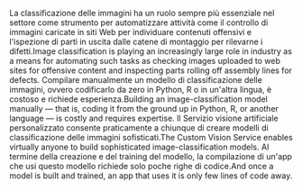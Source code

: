 <span data-ttu-id="7dc06-101">La classificazione delle immagini ha un ruolo sempre più essenziale nel settore come strumento per automatizzare attività come il controllo di immagini caricate in siti Web per individuare contenuti offensivi e l'ispezione di parti in uscita dalle catene di montaggio per rilevarne i difetti.</span><span class="sxs-lookup"><span data-stu-id="7dc06-101">Image classification is playing an increasingly large role in industry as a means for automating such tasks as checking images uploaded to web sites for offensive content and inspecting parts rolling off assembly lines for defects.</span></span> <span data-ttu-id="7dc06-102">Compilare manualmente un modello di classificazione delle immagini, ovvero codificarlo da zero in Python, R o in un'altra lingua, è costoso e richiede esperienza.</span><span class="sxs-lookup"><span data-stu-id="7dc06-102">Building an image-classification model manually — that is, coding it from the ground up in Python, R, or another language — is costly and requires expertise.</span></span> <span data-ttu-id="7dc06-103">Il Servizio visione artificiale personalizzato consente praticamente a chiunque di creare modelli di classificazione delle immagini sofisticati.</span><span class="sxs-lookup"><span data-stu-id="7dc06-103">The Custom Vision Service enables virtually anyone to build sophisticated image-classification models.</span></span> <span data-ttu-id="7dc06-104">Al termine della creazione e del training del modello, la compilazione di un'app che usi questo modello richiede solo poche righe di codice.</span><span class="sxs-lookup"><span data-stu-id="7dc06-104">And once a model is built and trained, an app that uses it is only few lines of code away.</span></span>
